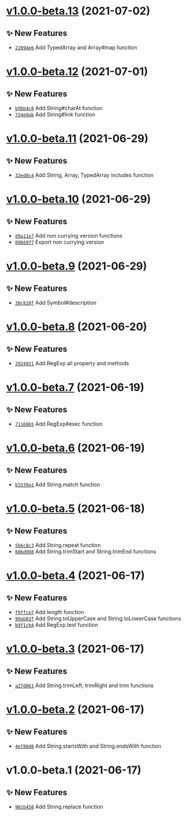 # [v1.0.0-beta.13](https://github.com/TomokiMiyauci/core-fn/compare/v1.0.0-beta.12...v1.0.0-beta.13) (2021-07-02)

## ✨ New Features
- [`22894e6`](https://github.com/TomokiMiyauci/core-fn/commit/22894e6)   Add TypedArray and Array#map function

# [v1.0.0-beta.12](https://github.com/TomokiMiyauci/core-fn/compare/v1.0.0-beta.11...v1.0.0-beta.12) (2021-07-01)

## ✨ New Features
- [`b9bb4c8`](https://github.com/TomokiMiyauci/core-fn/commit/b9bb4c8)   Add String#charAt function 
- [`724e0ab`](https://github.com/TomokiMiyauci/core-fn/commit/724e0ab)   Add String#link function

# [v1.0.0-beta.11](https://github.com/TomokiMiyauci/core-fn/compare/v1.0.0-beta.10...v1.0.0-beta.11) (2021-06-29)

## ✨ New Features
- [`32ed8c4`](https://github.com/TomokiMiyauci/core-fn/commit/32ed8c4)   Add String, Array, TypedArray includes function

# [v1.0.0-beta.10](https://github.com/TomokiMiyauci/core-fn/compare/v1.0.0-beta.9...v1.0.0-beta.10) (2021-06-29)

## ✨ New Features
- [`d9a11e7`](https://github.com/TomokiMiyauci/core-fn/commit/d9a11e7)   Add non currying version functions 
- [`0966977`](https://github.com/TomokiMiyauci/core-fn/commit/0966977)   Export non currying version

# [v1.0.0-beta.9](https://github.com/TomokiMiyauci/core-fn/compare/v1.0.0-beta.8...v1.0.0-beta.9) (2021-06-29)

## ✨ New Features
- [`38c828f`](https://github.com/TomokiMiyauci/core-fn/commit/38c828f)   Add Symbol#description

# [v1.0.0-beta.8](https://github.com/TomokiMiyauci/core-fn/compare/v1.0.0-beta.7...v1.0.0-beta.8) (2021-06-20)

## ✨ New Features
- [`2924931`](https://github.com/TomokiMiyauci/core-fn/commit/2924931)   Add RegExp all property and methods

# [v1.0.0-beta.7](https://github.com/TomokiMiyauci/core-fn/compare/v1.0.0-beta.6...v1.0.0-beta.7) (2021-06-19)

## ✨ New Features
- [`7116865`](https://github.com/TomokiMiyauci/core-fn/commit/7116865)   Add RegExp#exec function

# [v1.0.0-beta.6](https://github.com/TomokiMiyauci/core-fn/compare/v1.0.0-beta.5...v1.0.0-beta.6) (2021-06-19)

## ✨ New Features
- [`b3339a1`](https://github.com/TomokiMiyauci/core-fn/commit/b3339a1)   Add String.match function

# [v1.0.0-beta.5](https://github.com/TomokiMiyauci/core-fn/compare/v1.0.0-beta.4...v1.0.0-beta.5) (2021-06-18)

## ✨ New Features
- [`5b6c8c3`](https://github.com/TomokiMiyauci/core-fn/commit/5b6c8c3)   Add String.repeat function 
- [`08bd098`](https://github.com/TomokiMiyauci/core-fn/commit/08bd098)   Add String.trimStart and String.trimEnd functions

# [v1.0.0-beta.4](https://github.com/TomokiMiyauci/core-fn/compare/v1.0.0-beta.3...v1.0.0-beta.4) (2021-06-17)

## ✨ New Features
- [`f9ffce7`](https://github.com/TomokiMiyauci/core-fn/commit/f9ffce7)   Add length function 
- [`99ab03f`](https://github.com/TomokiMiyauci/core-fn/commit/99ab03f)   Add String.toUpperCase and String.toLowerCase functions 
- [`b9f1cb4`](https://github.com/TomokiMiyauci/core-fn/commit/b9f1cb4)   Add RegExp.test function

# [v1.0.0-beta.3](https://github.com/TomokiMiyauci/core-fn/compare/v1.0.0-beta.2...v1.0.0-beta.3) (2021-06-17)

## ✨ New Features
- [`a27d061`](https://github.com/TomokiMiyauci/core-fn/commit/a27d061)   Add String trimLeft, trimRight and trim functions

# [v1.0.0-beta.2](https://github.com/TomokiMiyauci/core-fn/compare/v1.0.0-beta.1...v1.0.0-beta.2) (2021-06-17)

## ✨ New Features
- [`4ef80d0`](https://github.com/TomokiMiyauci/core-fn/commit/4ef80d0)   Add String.startsWith and String.endsWith function

# v1.0.0-beta.1 (2021-06-17)

## ✨ New Features
- [`901b458`](https://github.com/TomokiMiyauci/core-fn/commit/901b458)   Add String.replace function
